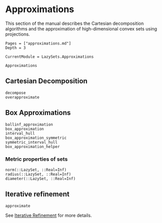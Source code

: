 # Approximations

This section of the manual describes the Cartesian decomposition algorithms and
the approximation of high-dimensional convex sets using projections.

```@contents
Pages = ["approximations.md"]
Depth = 3
```

```@meta
CurrentModule = LazySets.Approximations
```

```@docs
Approximations
```

## Cartesian Decomposition

```@docs
decompose
overapproximate
```

## Box Approximations

```@docs
ballinf_approximation
box_approximation
interval_hull
box_approximation_symmetric
symmetric_interval_hull
box_approximation_helper
```

### Metric properties of sets

```@docs
norm(::LazySet, ::Real=Inf)
radius(::LazySet, ::Real=Inf)
diameter(::LazySet, ::Real=Inf)
```

## Iterative refinement

```@docs
approximate
```

See [Iterative Refinement](@ref) for more details.

